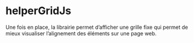 # helperGridJs

Une fois en place, la librairie permet d’afficher une grille fixe qui permet de mieux visualiser l’alignement des éléments sur une page web.